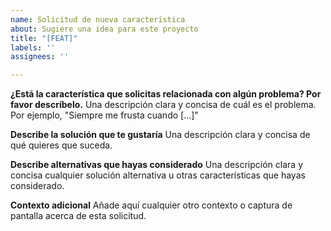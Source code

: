 ```yaml
---
name: Solicitud de nueva característica
about: Sugiere una idea para este proyecto
title: "[FEAT]"
labels: ''
assignees: ''

---
```


**¿Está la característica que solicitas relacionada con algún problema? Por favor descríbelo.**
Una descripción clara y concisa de cuál es el problema. Por ejemplo, "Siempre me frusta cuando [...]"

**Describe la solución que te gustaría**
Una descripción clara y concisa de qué quieres que suceda.

**Describe alternativas que hayas considerado**
Una descripción clara y concisa cualquier solución alternativa u otras características que hayas considerado.

**Contexto adicional**
Añade aquí cualquier otro contexto o captura de pantalla acerca de esta solicitud.
